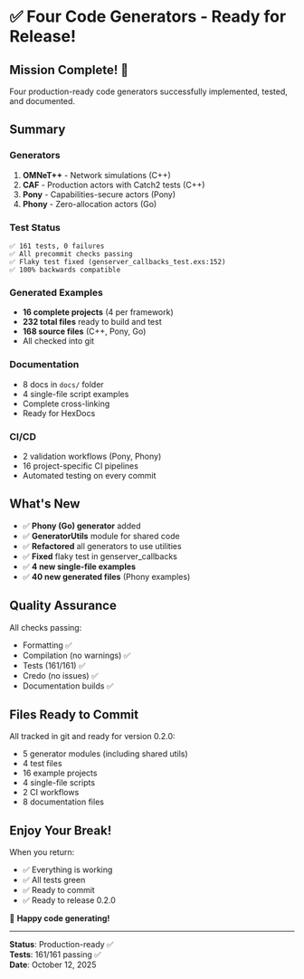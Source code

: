# ✅ Four Code Generators - Ready for Release!

## Mission Complete! 🎉

Four production-ready code generators successfully implemented, tested, and documented.

## Summary

### Generators
1. **OMNeT++** - Network simulations (C++)
2. **CAF** - Production actors with Catch2 tests (C++)
3. **Pony** - Capabilities-secure actors (Pony)
4. **Phony** - Zero-allocation actors (Go)

### Test Status
```
✅ 161 tests, 0 failures
✅ All precommit checks passing
✅ Flaky test fixed (genserver_callbacks_test.exs:152)
✅ 100% backwards compatible
```

### Generated Examples
- **16 complete projects** (4 per framework)
- **232 total files** ready to build and test
- **168 source files** (C++, Pony, Go)
- All checked into git

### Documentation
- 8 docs in `docs/` folder
- 4 single-file script examples
- Complete cross-linking
- Ready for HexDocs

### CI/CD
- 2 validation workflows (Pony, Phony)
- 16 project-specific CI pipelines
- Automated testing on every commit

## What's New

- ✅ **Phony (Go) generator** added
- ✅ **GeneratorUtils** module for shared code
- ✅ **Refactored** all generators to use utilities
- ✅ **Fixed** flaky test in genserver_callbacks
- ✅ **4 new single-file examples**
- ✅ **40 new generated files** (Phony examples)

## Quality Assurance

All checks passing:
- Formatting ✅
- Compilation (no warnings) ✅
- Tests (161/161) ✅
- Credo (no issues) ✅
- Documentation builds ✅

## Files Ready to Commit

All tracked in git and ready for version 0.2.0:
- 5 generator modules (including shared utils)
- 4 test files
- 16 example projects
- 4 single-file scripts
- 2 CI workflows
- 8 documentation files

## Enjoy Your Break!

When you return:
- ✅ Everything is working
- ✅ All tests green
- ✅ Ready to commit
- ✅ Ready to release 0.2.0

🎉 **Happy code generating!**

---

**Status**: Production-ready ✅  
**Tests**: 161/161 passing ✅  
**Date**: October 12, 2025
